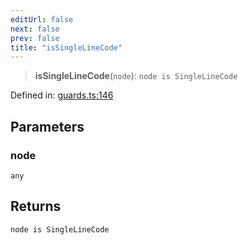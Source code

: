 ```yaml
---
editUrl: false
next: false
prev: false
title: "isSingleLineCode"
---
```


> **isSingleLineCode**(`node`): `node is SingleLineCode`

Defined in: [guards.ts:146](https://github.com/rcs-agents/rcs-lang/blob/2c0291a4209143052b64b2c6ec7573ef29bacea2/packages/ast/src/guards.ts#L146)

## Parameters

### node

`any`

## Returns

`node is SingleLineCode`

